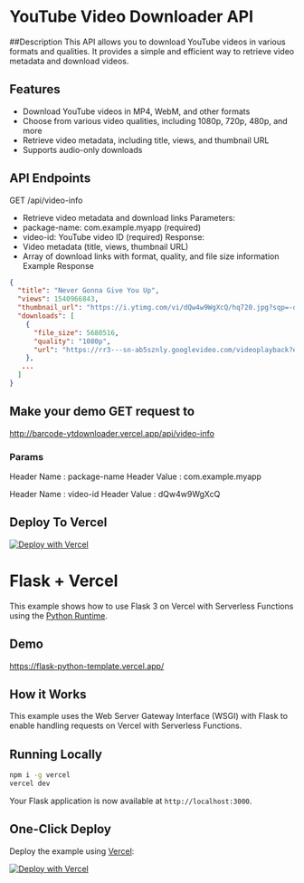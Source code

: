 # YouTube Video Downloader API
##Description
This API allows you to download YouTube videos in various formats and qualities. It provides a simple and efficient way to retrieve video metadata and download videos.

## Features
- Download YouTube videos in MP4, WebM, and other formats
- Choose from various video qualities, including 1080p, 720p, 480p, and more
- Retrieve video metadata, including title, views, and thumbnail URL
- Supports audio-only downloads
## API Endpoints
GET /api/video-info
- Retrieve video metadata and download links
Parameters:
- package-name: com.example.myapp (required)
- video-id: YouTube video ID (required)
Response:
- Video metadata (title, views, thumbnail URL)
- Array of download links with format, quality, and file size information
Example Response

```json
{
  "title": "Never Gonna Give You Up",
  "views": 1540966843,
  "thumbnail_url": "https://i.ytimg.com/vi/dQw4w9WgXcQ/hq720.jpg?sqp=-oaymwEXCNUGEOADIAQqCwjVARCqCBh4INgESFo&rs=AOn4CLBX-HcaMSEAucUr5J0qD5nEyiPAoQ",
  "downloads": [
    {
      "file_size": 5680516,
      "quality": "1080p",
      "url": "https://rr3---sn-ab5sznly.googlevideo.com/videoplayback?expire=1717438970&ei=mrVdZpLiOK6ykucPn4OXuAg&ip=3.236.93.234&id=o-ALRfAmUibhHDG9QK2uEeAdJm-Fbqg1vusIPcrffMFcqN&itag=248&source=youtube&requiressl=yes&xpc=EgVo2aDSNQ%3D%3D&mh=7c&mm=31%2C26&mn=sn-ab5sznly%2Csn-t0a7sn7d&ms=au%2Conr&mv=m&mvi=3&pl=22&initcwndbps=2188750&vprv=1&mime=video%2Fmp4&rqh=1&gir=yes&clen=5680516&dur=212.040&lmt=1717051809076575&mt=1717417002&fvip=1&keepalive=yes&c=ANDROID_MUSIC&txp=4535434&sparams=expire%2Cei%2Cip%2Cid%2Citag%2Csource%2Crequiressl%2Cxpc%2Cvprv%2Cmime%2Crqh%2Cgir%2Cclen%2Cdur%2Clmt&sig=AJfQdSswRgIhANJaFf6i1oiJ4fiXxudlTafBcriJoKcVSe9Imd6gpwNIAiEAnPY38wG9j4S-0hD5vNIVqYIx2ezr9H9Nlf-5MCflmp4%3D&lsparams=mh%2Cmm%2Cmn%2Cms%2Cmv%2Cmvi%2Cpl%2Cinitcwndbps&lsig=AHlkHjAwRQIhAMI-nvSjU7goKCf2CmQDa0MvII-iQPqiDmxkMqCwfqaQAiAq9DhMpyryHjpA5it6c6A_bvKlEvLdtLkgNEsHWJ17jQ%3D%3D"
    },
   ...
  ]
}
```
## Make your demo GET request to
http://barcode-ytdownloader.vercel.app/api/video-info
### Params
Header Name : package-name
Header Value : com.example.myapp

Header Name : video-id
Header Value : dQw4w9WgXcQ

## Deploy To Vercel

[![Deploy with Vercel](https://vercel.com/button)](https://vercel.com/new/clone?repository-url=https%3A%2F%2Fgithub.com%2Fvercel%2Fexamples%2Ftree%2Fmain%2Fpython%2Fflask3&demo-title=Flask%203%20%2B%20Vercel&demo-description=Use%20Flask%203%20on%20Vercel%20with%20Serverless%20Functions%20using%20the%20Python%20Runtime.&demo-url=https%3A%2F%2Fflask3-python-template.vercel.app%2F&demo-image=https://assets.vercel.com/image/upload/v1669994156/random/flask.png)

# Flask + Vercel

This example shows how to use Flask 3 on Vercel with Serverless Functions using the [Python Runtime](https://vercel.com/docs/concepts/functions/serverless-functions/runtimes/python).

## Demo

https://flask-python-template.vercel.app/

## How it Works

This example uses the Web Server Gateway Interface (WSGI) with Flask to enable handling requests on Vercel with Serverless Functions.

## Running Locally

```bash
npm i -g vercel
vercel dev
```

Your Flask application is now available at `http://localhost:3000`.

## One-Click Deploy

Deploy the example using [Vercel](https://vercel.com?utm_source=github&utm_medium=readme&utm_campaign=vercel-examples):

[![Deploy with Vercel](https://vercel.com/button)](https://vercel.com/new/clone?repository-url=https%3A%2F%2Fgithub.com%2Fvercel%2Fexamples%2Ftree%2Fmain%2Fpython%2Fflask3&demo-title=Flask%203%20%2B%20Vercel&demo-description=Use%20Flask%203%20on%20Vercel%20with%20Serverless%20Functions%20using%20the%20Python%20Runtime.&demo-url=https%3A%2F%2Fflask3-python-template.vercel.app%2F&demo-image=https://assets.vercel.com/image/upload/v1669994156/random/flask.png)
